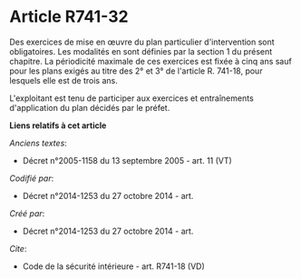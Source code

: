 # Article R741-32

Des exercices de mise en œuvre du plan particulier d'intervention sont obligatoires. Les modalités en sont définies par la
section 1 du présent chapitre. La périodicité maximale de ces exercices est fixée à cinq ans sauf pour les plans exigés au
titre des 2° et 3° de l'article R. 741-18, pour lesquels elle est de trois ans. 

L'exploitant est tenu de participer aux exercices et entraînements d'application du plan décidés par le préfet.

**Liens relatifs à cet article**

_Anciens textes_:

  - Décret n°2005-1158 du 13 septembre 2005 - art. 11 (VT)

_Codifié par_:

  - Décret n°2014-1253 du 27 octobre 2014 - art.

_Créé par_:

  - Décret n°2014-1253 du 27 octobre 2014 - art.

_Cite_:

  - Code de la sécurité intérieure - art. R741-18 (VD)
